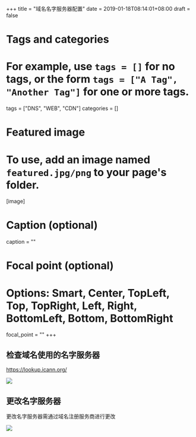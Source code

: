 +++
title = "域名名字服务器配置"
date = 2019-01-18T08:14:01+08:00
draft = false

# Tags and categories
# For example, use `tags = []` for no tags, or the form `tags = ["A Tag", "Another Tag"]` for one or more tags.
tags = ["DNS", "WEB", "CDN"]
categories = []

# Featured image
# To use, add an image named `featured.jpg/png` to your page's folder. 
[image]
  # Caption (optional)
  caption = ""

  # Focal point (optional)
  # Options: Smart, Center, TopLeft, Top, TopRight, Left, Right, BottomLeft, Bottom, BottomRight
  focal_point = ""
+++


## 检查域名使用的名字服务器


https://lookup.icann.org/


![](/img/post/dns-nameserver.png)


## 更改名字服务器

更改名字服务器需通过域名注册服务商进行更改

![](/img/post/custom-dns.png)

